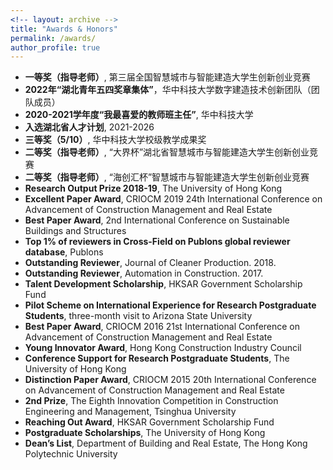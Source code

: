 ```yaml
---
<!-- layout: archive -->
title: "Awards & Honors"
permalink: /awards/
author_profile: true
---
```

* **一等奖（指导老师）**, 第三届全国智慧城市与智能建造大学生创新创业竞赛
* **2022年“湖北青年五四奖章集体”**，华中科技大学数字建造技术创新团队（团队成员）
* **2020-2021学年度“我最喜爱的教师班主任”**, 华中科技大学
* **入选湖北省人才计划**, 2021-2026
* **三等奖（5/10）**, 华中科技大学校级教学成果奖
* **二等奖（指导老师）**, “大界杯”湖北省智慧城市与智能建造大学生创新创业竞赛
* **二等奖（指导老师）**, “海创汇杯”智慧城市与智能建造大学生创新创业竞赛
* **Research Output Prize 2018-19**, The University of Hong Kong
* **Excellent Paper Award**, CRIOCM 2019 24th International Conference on Advancement of Construction Management and Real Estate
* **Best Paper Award**, 2nd International Conference on Sustainable Buildings and Structures
* **Top 1% of reviewers in Cross-Field on Publons global reviewer database**, Publons
* **Outstanding Reviewer**, Journal of Cleaner Production. 2018.
* **Outstanding Reviewer**, Automation in Construction. 2017.
* **Talent Development Scholarship**, HKSAR Government Scholarship Fund
* **Pilot Scheme on International Experience for Research Postgraduate Students**, three-month visit to Arizona State University
* **Best Paper Award**, CRIOCM 2016 21st International Conference on Advancement of Construction Management and Real Estate
* **Young Innovator Award**, Hong Kong Construction Industry Council
* **Conference Support for Research Postgraduate Students**, The University of Hong Kong
* **Distinction Paper Award**, CRIOCM 2015 20th International Conference on Advancement of Construction Management and Real Estate
* **2nd Prize**, The Eighth Innovation Competition in Construction Engineering and Management, Tsinghua University
* **Reaching Out Award**, HKSAR Government Scholarship Fund
* **Postgraduate Scholarships**, The University of Hong Kong
* **Dean’s List**, Department of Building and Real Estate, The Hong Kong Polytechnic University
